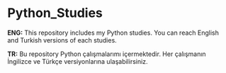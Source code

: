 # Python_Studies
**ENG:** This repository includes my Python studies. You can reach English and Turkish versions of each studies.

**TR:** Bu repository Python çalışmalarımı içermektedir. Her çalışmanın İngilizce ve Türkçe versiyonlarına ulaşabilirsiniz.
